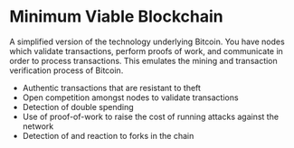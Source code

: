 # Minimum Viable Blockchain

A simplified version of the technology underlying Bitcoin. You have nodes which validate transactions, perform proofs of work, and communicate in order to process transactions. This emulates the mining and transaction verification process of Bitcoin.

- Authentic transactions that are resistant to theft
- Open competition amongst nodes to validate transactions
- Detection of double spending
- Use of proof-of-work to raise the cost of running attacks against the network
- Detection of and reaction to forks in the chain
